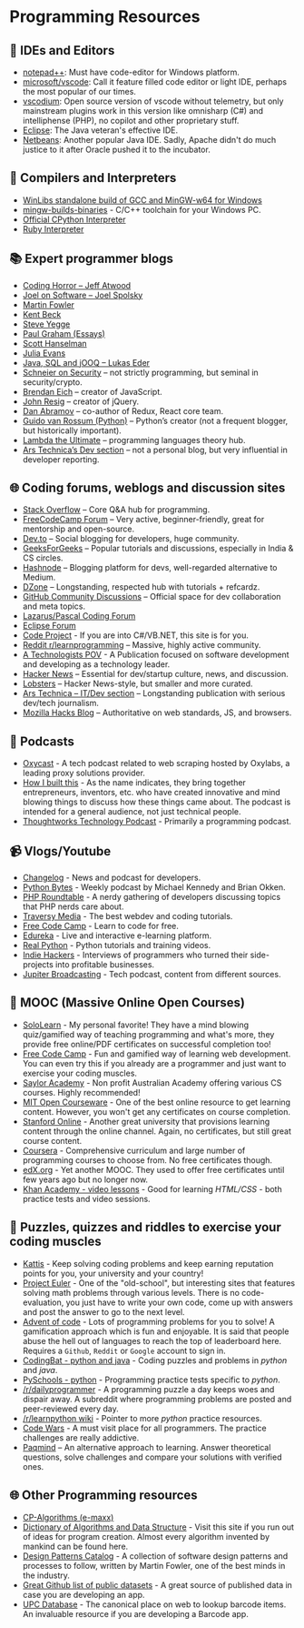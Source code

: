 # Programming Resources

## 📃 IDEs and Editors

- [notepad++](https://notepad-plus-plus.org/): Must have code-editor for Windows platform.
- [microsoft/vscode](https://github.com/microsoft/vscode): Call it feature filled code editor or light IDE, perhaps the most popular of our times.
- [vscodium](https://github.com/VSCodium/vscodium/): Open source version of vscode without telemetry, but only mainstream plugins work in this version like omnisharp (C#) and intelliphense (PHP), no copilot and other proprietary stuff.
- [Eclipse](https://eclipse.org): The Java veteran's effective IDE.
- [Netbeans](https://netbeans.apache.org/): Another popular Java IDE. Sadly, Apache didn't do much justice to it after Oracle pushed it to the incubator.

## 🔡 Compilers and Interpreters
- [WinLibs standalone build of GCC and MinGW-w64 for Windows](https://winlibs.com/)
- [mingw-builds-binaries](https://github.com/niXman/mingw-builds-binaries/releases) - C/C++ toolchain for your Windows PC.
- [Official CPython Interpreter](https://www.python.org/downloads/)
- [Ruby Interpreter](https://www.ruby-lang.org/en/downloads/)

## 📚 Expert programmer blogs

* [Coding Horror – Jeff Atwood](https://blog.codinghorror.com/)
* [Joel on Software – Joel Spolsky](https://www.joelonsoftware.com/)
* [Martin Fowler](https://martinfowler.com/)
* [Kent Beck](https://tidyfirst.substack.com/)
* [Steve Yegge](https://steve-yegge.blogspot.com/)
* [Paul Graham (Essays)](https://www.paulgraham.com/articles.html)
* [Scott Hanselman](https://www.hanselman.com/)
* [Julia Evans](https://jvns.ca/)
* [Java, SQL and jOOQ – Lukas Eder](https://blog.jooq.org/)
* [Schneier on Security](https://www.schneier.com/) – not strictly programming, but seminal in security/crypto.
* [Brendan Eich](https://brendaneich.com/) – creator of JavaScript.
* [John Resig](https://johnresig.com/blog/) – creator of jQuery.
* [Dan Abramov](https://overreacted.io/) – co-author of Redux, React core team.
* [Guido van Rossum (Python)](https://gvanrossum.github.io/) – Python’s creator (not a frequent blogger, but historically important).
* [Lambda the Ultimate](http://lambda-the-ultimate.org/) – programming languages theory hub.
* [Ars Technica’s Dev section](https://arstechnica.com/information-technology/) – not a personal blog, but very influential in developer reporting.

## 🌐 Coding forums, weblogs and discussion sites

* [Stack Overflow](https://stackoverflow.com) – Core Q&A hub for programming.
* [FreeCodeCamp Forum](https://forum.freecodecamp.org/) – Very active, beginner-friendly, great for mentorship and open-source.
* [Dev.to](https://dev.to) – Social blogging for developers, huge community.
* [GeeksForGeeks](https://www.geeksforgeeks.org/) – Popular tutorials and discussions, especially in India & CS circles.
* [Hashnode](https://hashnode.com/) – Blogging platform for devs, well-regarded alternative to Medium.
* [DZone](https://dzone.com/) – Longstanding, respected hub with tutorials + refcardz.
* [GitHub Community Discussions](https://github.com/community/community/discussions) – Official space for dev collaboration and meta topics.
* [Lazarus/Pascal Coding Forum](https://forum.lazarus.freepascal.org/)
* [Eclipse Forum](https://www.eclipse.org/forums/index.php/i/)
* [Code Project](https://www.codeproject.com/) - If you are into C#/VB.NET, this site is for you.
* [Reddit r/learnprogramming](http://www.reddit.com/r/learnprogramming) – Massive, highly active community.
* [A Technologists POV](https://medium.com/a-technologists-pov) - A Publication focused on software development and developing as a technology leader.
* [Hacker News](https://news.ycombinator.com/) – Essential for dev/startup culture, news, and discussion.
* [Lobsters](https://lobste.rs/) – Hacker News-style, but smaller and more curated.
* [Ars Technica – IT/Dev section](https://arstechnica.com/information-technology/) – Longstanding publication with serious dev/tech journalism.
* [Mozilla Hacks Blog](https://hacks.mozilla.org/) – Authoritative on web standards, JS, and browsers.

## 🎤 Podcasts

- [Oxycast](https://oxylabs.io/resources/oxycast) - A tech podcast related to web scraping hosted by Oxylabs, a leading proxy solutions provider.
- [How I built this](https://www.npr.org/series/490248027/how-i-built-this) - As the name indicates, they bring together entrepreneurs, inventors, etc. who have created innovative and mind blowing things to discuss how these things came about. The podcast is intended for a general audience, not just technical people.
- [Thoughtworks Technology Podcast](https://open.spotify.com/show/6RBb4pGRgOFTmtCDSfTWvu) - Primarily a programming podcast.

## 📹 Vlogs/Youtube

- [Changelog](https://www.youtube.com/c/Changelog) - News and podcast for developers.
- [Python Bytes](https://www.youtube.com/c/PythonBytesPodcast) - Weekly podcast by Michael Kennedy and Brian Okken.
- [PHP Roundtable](https://www.youtube.com/c/PHPRoundtable) - A nerdy gathering of developers discussing topics that PHP nerds care about.
- [Traversy Media](https://www.youtube.com/c/TraversyMedia) - The best webdev and coding tutorials.
- [Free Code Camp](https://www.youtube.com/c/Freecodecamp) - Learn to code for free.
- [Edureka](https://www.youtube.com/c/edurekaIN) - Live and interactive e-learning platform.
- [Real Python](https://www.youtube.com/c/realpython) - Python tutorials and training videos.
- [Indie Hackers](https://www.youtube.com/channel/UC36zt_eM_gZQXayw_pAdASg) - Interviews of programmers who turned their side-projects into profitable businesses.
- [Jupiter Broadcasting](https://www.youtube.com/c/JupiterBroadcasting) - Tech podcast, content from different sources.

## 🏫 MOOC (Massive Online Open Courses)

- [SoloLearn](https://www.sololearn.com/) - My personal favorite! They have a mind blowing quiz/gamified way of teaching programming and what's more, they provide free online/PDF certificates on successful completion too!
- [Free Code Camp](https://www.freecodecamp.org) - Fun and gamified way of learning web development. You can even try this if you already are a programmer and just want to exercise your coding muscles.
- [Saylor Academy](https://learn.saylor.org) - Non profit Australian Academy offering various CS courses. Highly recommended!
- [MIT Open Courseware](http://ocw.mit.edu/index.htm) - One of the best online resource to get learning content. However, you won't get any certificates on course completion.
- [Stanford Online](http://online.stanford.edu/about) - Another great university that provisions learning content through the online channel. Again, no certificates, but still great course content.
- [Coursera](https://www.coursera.org/courses?query=php) - Comprehensive curriculum and large number of programming courses to choose from. No free certificates though.
- [edX.org](https://courses.edx.org/) - Yet another MOOC. They used to offer free certificates until few years ago but no longer now.
- [Khan Academy - video lessons](https://www.khanacademy.org/computing/computer-programming/html-css/) - Good for learning *HTML/CSS* - both practice tests and video sessions.

## 🎲 Puzzles, quizzes and riddles to exercise your coding muscles	

- [Kattis](https://open.kattis.com/) - Keep solving coding problems and keep earning reputation points for you, your university and your country!
- [Project Euler](https://projecteuler.net/) - One of the "old-school", but interesting sites that features solving math problems through various levels. There is no code-evaluation, you just have to write your own code, come up with answers and post the answer to go to the next level.
- [Advent of code](https://adventofcode.com/) - Lots of programming problems for you to solve! A gamification approach which is fun and enjoyable. It is said that people abuse the hell out of languages to reach the top of leaderboard here. Requires a `Github`, `Reddit` or `Google` account to sign in.
- [CodingBat - python and java](https://codingbat.com/) - Coding puzzles and problems in *python* and *java*.
- [PySchools - python](https://www.pyschools.com/quiz/view_ranking) - Programming practice tests specific to *python*.
- [/r/dailyprogrammer](https://www.reddit.com/r/dailyprogrammer) - A programming puzzle a day keeps woes and dispair away. A subreddit where programming problems are posted and peer-reviewed every day.
- [/r/learnpython wiki](https://www.reddit.com/r/learnpython/wiki/index#wiki_practice_python) - Pointer to more *python* practice resources.
- [Code Wars](https://www.codewars.com/) - A must visit place for all programmers. The practice challenges are really addictive.
- [Paqmind](http://paqmind.com/) – An alternative approach to learning. Answer theoretical questions, solve challenges and compare your solutions with verified ones.

## 🌐 Other Programming resources
- [CP-Algorithms (e-maxx)](https://cp-algorithms.com/)
- [Dictionary of Algorithms and Data Structure](http://xlinux.nist.gov/dads/) - Visit this site if you run out of ideas for program creation. Almost every algorithm invented by mankind can be found here.
- [Design Patterns Catalog](http://martinfowler.com/eaaCatalog/) - A collection of software design patterns and processes to follow, written by Martin Fowler, one of the best minds in the industry.
- [Great Github list of public datasets](https://github.com/awesomedata/awesome-public-datasets) - A great source of published data in case you are developing an app.
- [UPC Database](https://www.upcdatabase.com/itemform.asp) - The canonical place on web to lookup barcode items. An invaluable resource if you are developing a Barcode app.


